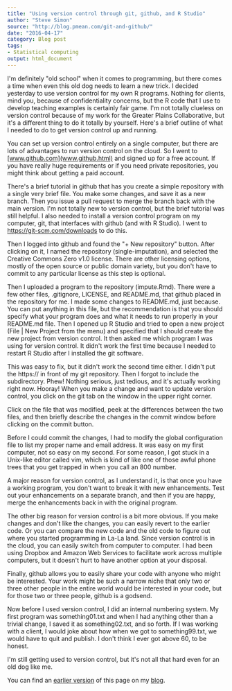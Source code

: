 ```yaml
---
title: "Using version control through git, github, and R Studio"
author: "Steve Simon"
source: "http://blog.pmean.com/git-and-github/"
date: "2016-04-17"
category: Blog post
tags:
- Statistical computing
output: html_document
---
```


I'm definitely "old school" when it comes to programming, but there comes a time when even this old dog needs to learn a new trick. I decided yesterday to use version control for my own R programs. Nothing for clients, mind you, because of confidentiality concerns, but the R code that I use to develop teaching examples is certainly fair game. I'm not totally clueless on version control because of my work for the Greater Plains Collaborative, but it's a different thing to do it totally by yourself. Here's a brief outline of what I needed to do to get version control up and running.

<!---More--->

You can set up version control entirely on a single computer, but there are lots of advantages to run version control on the cloud. So I went to [www.github.com](www.github.html) and signed up for a free account. If you have really huge requirements or if you need private repositories, you might think about getting a paid account.

There's a brief tutorial in github that has you create a simple repository with a single very brief file. You make some changes, and save it as a new branch. Then you issue a pull request to merge the branch back with the main version. I'm not totally new to version control, but the brief tutorial was still helpful. I also needed to install a version control program on my computer, git, that interfaces with github (and with R Studio). I went to <https://git-scm.com/downloads> to do this.

Then I logged into github and found the "+ New repository" button. After clicking on it, I named the repository (single-imputation), and selected the Creative Commons Zero v1.0 license. There are other licensing options, mostly of the open source or public domain variety, but you don't have to commit to any particular license as this step is optional.

Then I uploaded a program to the repository (impute.Rmd). There were a few other files, .gitignore, LICENSE, and README.md, that github placed in the repository for me. I made some changes to README.md, just because. You can put anything in this file, but the recommendation is that you should specify what your program does and what it needs to run properly in your README.md file. Then I opened up R Studio and tried to open a new project (File | New Project from the menu) and specified that I should create the new project from version control. It then asked me which program I was using for version control. It didn't work the first time because I needed to restart R Studio after I installed the git software.

This was easy to fix, but it didn't work the second time either. I didn't put the https:// in front of my git repository. Then I forgot to include the subdirectory. Phew! Nothing serious, just tedious, and it's actually working right now. Hooray! When you make a change and want to update version control, you click on the git tab on the window in the upper right corner.

Click on the file that was modified, peek at the differences between the two files, and then briefly describe the changes in the commit window before clicking on the commit button.

Before I could commit the changes, I had to modify the global configuration file to list my proper name and email address. It was easy on my first computer, not so easy on my second. For some reason, I got stuck in a Unix-like editor called vim, which is kind of like one of those awful phone trees that you get trapped in when you call an 800 number.

A major reason for version control, as I understand it, is that once you have a working program, you don't want to break it with new enhancements. Test out your enhancements on a separate branch, and then if you are happy, merge the enhancements back in with the original program.

The other big reason for version control is a bit more obvious. If you make changes and don't like the changes, you can easily revert to the earlier code. Or you can compare the new code and the old code to figure out where you started programming in La-La land. Since version control is in the cloud, you can easily switch from computer to computer. I had been using Dropbox and Amazon Web Services to facilitate work across multiple computers, but it doesn't hurt to have another option at your disposal.

Finally, github allows you to easily share your code with anyone who might be interested. Your work might be such a narrow niche that only two or three other people in the entire world would be interested in your code, but for those two or three people, github is a godsend.

Now before I used version control, I did an internal numbering system. My first program was something01.txt and when I had anything other than a trivial change, I saved it as something02.txt, and so forth. If I was working with a client, I would joke about how when we got to something99.txt, we would have to quit and publish. I don't think I ever got above 60, to be honest.

I'm still getting used to version control, but it's not all that hard even for an old dog like me.

You can find an [earlier version][sim1] of this page on my [blog][sim2].

[sim1]: http://blog.pmean.com/git-and-github/
[sim2]: http://blog.pmean.com
